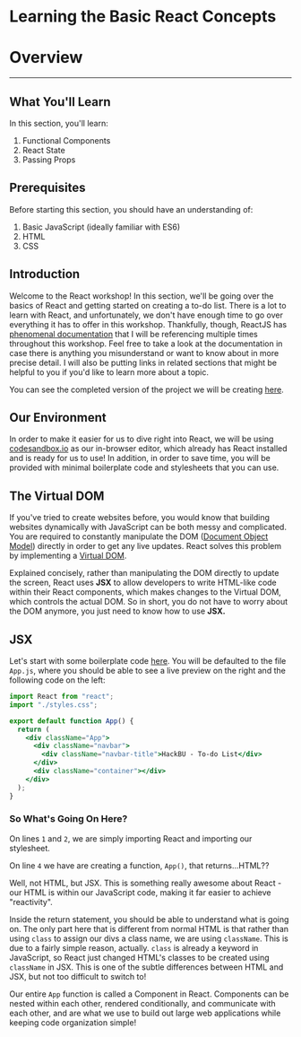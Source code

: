 # Learning the Basic React Concepts

# Overview

---

## What You'll Learn

In this section, you'll learn:

1. Functional Components
2. React State
3. Passing Props

## Prerequisites

Before starting this section, you should have an understanding of:

1. Basic JavaScript (ideally familiar with ES6)
2. HTML
3. CSS

## Introduction

Welcome to the React workshop! In this section, we'll be going over the basics of React and getting started on creating a to-do list. There is a lot to learn with React, and unfortunately, we don't have enough time to go over everything it has to offer in this workshop. Thankfully, though, ReactJS has [phenomenal documentation](https://reactjs.org/docs/getting-started.html) that I will be referencing multiple times throughout this workshop. Feel free to take a look at the documentation in case there is anything you misunderstand or want to know about in more precise detail. I will also be putting links in related sections that might be helpful to you if you'd like to learn more about a topic.

You can see the completed version of the project we will be creating [here](https://codesandbox.io/s/hackbu-workshop-todo-completed-sp67f?file=/src/InputField.js).

## Our Environment

In order to make it easier for us to dive right into React, we will be using [codesandbox.io](http://codesandbox.io) as our in-browser editor, which already has React installed and is ready for us to use! In addition, in order to save time, you will be provided with minimal boilerplate code and stylesheets that you can use. 

## The Virtual DOM

If you've tried to create websites  before, you would know that building websites dynamically with JavaScript can be both messy and complicated. You are required to constantly manipulate the DOM ([Document Object Model](https://en.wikipedia.org/wiki/Document_Object_Model)) directly in order to get any live updates. React solves this problem by implementing a [Virtual DOM](https://reactjs.org/docs/faq-internals.html#:~:text=The%20virtual%20DOM%20(VDOM)%20is,This%20process%20is%20called%20reconciliation.). 

Explained concisely, rather than manipulating the DOM directly to update the screen, React uses **JSX** to allow developers to write HTML-like code within their React components, which makes changes to the Virtual DOM, which controls the actual DOM. So in short, you do not have to worry about the DOM anymore, you just need to know how to use **JSX.**

## JSX

Let's start with some boilerplate code [here](https://codesandbox.io/s/quizzical-meadow-lseey?file=/src/App.js). You will be defaulted to the file `App.js`, where you should be able to see a live preview on the right and the following code on the left:

```jsx
import React from "react";
import "./styles.css";

export default function App() {
  return (
    <div className="App">
      <div className="navbar">
        <div className="navbar-title">HackBU - To-do List</div>
      </div>
      <div className="container"></div>
    </div>
  );
}
```

### So What's Going On Here?

On lines `1` and `2`, we are simply importing React and importing our stylesheet.

On line `4` we have are creating a function, `App()`, that returns...HTML??

Well, not HTML, but JSX. This is something really awesome about React - our HTML is within our JavaScript code, making it far easier to achieve "reactivity".

Inside the return statement, you should be able to understand what is going on. The only part here that is different from normal HTML is that rather than using `class` to assign our divs a class name, we are using `className`. This is due to a fairly simple reason, actually. `class` is already a keyword in JavaScript, so React just changed HTML's classes to be created using `className` in JSX. This is one of the subtle differences between HTML and JSX, but not too difficult to switch to!

Our entire `App` function is called a Component in React. Components can be nested within each other, rendered conditionally, and communicate with each other, and are what we use to build out large web applications while keeping code organization simple!
